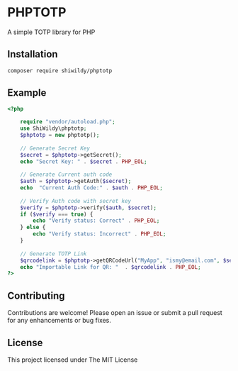 # PHPTOTP
A simple TOTP library for PHP

## Installation
```bash
composer require shiwildy/phptotp
```

## Example
```php
<?php

    require "vendor/autoload.php";
    use ShiWildy\phptotp;
    $phptotp = new phptotp();
    
    // Generate Secret Key
    $secret = $phptotp->getSecret();
    echo "Secret Key: " . $secret . PHP_EOL;
    
    // Generate Current auth code
    $auth = $phptotp->getAuth($secret);
    echo  "Current Auth Code:" . $auth . PHP_EOL;
    
    // Verify Auth code with secret key
    $verify = $phptotp->verify($auth, $secret);
    if ($verify === true) {
        echo "Verify status: Correct" . PHP_EOL;
    } else {
        echo "Verify status: Incorrect" . PHP_EOL;
    }
    
    // Generate TOTP Link
    $qrcodelink = $phptotp->getQRCodeUrl("MyApp", "ismy@email.com", $secret);
    echo "Importable Link for QR: "  . $qrcodelink . PHP_EOL;
?>
```

## Contributing
Contributions are welcome! Please open an issue or submit a pull request for any enhancements or bug fixes.

## License
This project licensed under The MIT License
